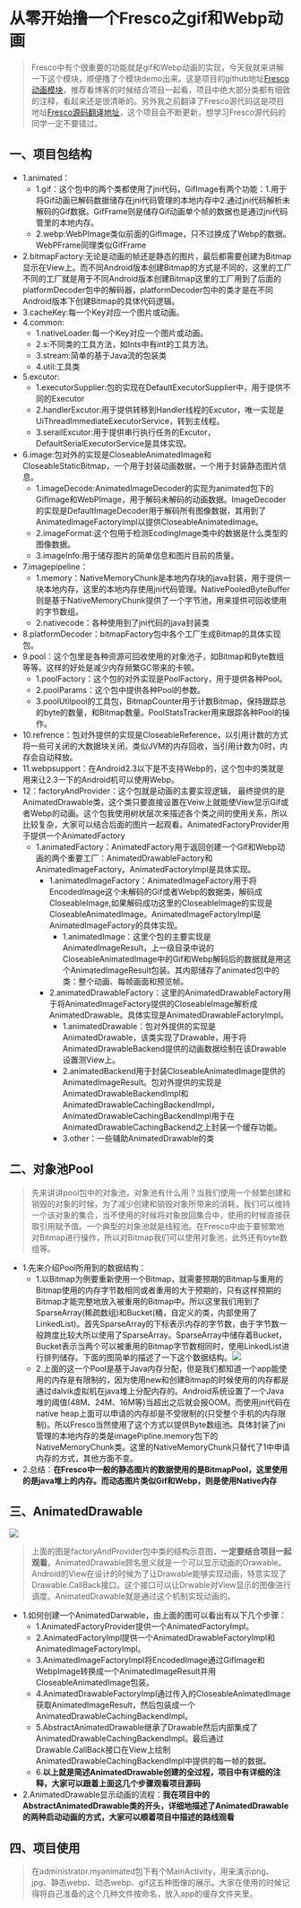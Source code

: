 # 从零开始撸一个Fresco之gif和Webp动画
> Fresco中有个很重要的功能就是gif和Webp动画的实现，今天我就来讲解一下这个模块，顺便撸了个模块demo出来。这是项目的github地址[Fresco动画模块](https://github.com/whenSunSet/MyAnimatedDrawable)，推荐看博客的时候结合项目一起看，项目中绝大部分类都有细致的注释，看起来还是很清晰的。另外我之前翻译了Fresco源代码这是项目地址[Fresco源码翻译地址](https://github.com/whenSunSet/MyFresco)，这个项目会不断更新，想学习Fresco源代码的同学一定不要错过。

## 一、项目包结构
- 1.animated：
	- 1.gif：这个包中的两个类都使用了jni代码，GifImage有两个功能：1.用于将Gif动画已解码数据储存在jni代码管理的本地内存中2.通过jni代码解析未解码的Gif数据。GifFrame则是储存Gif动画单个帧的数据也是通过jni代码管里的本地内存。
	- 2.webp:WebPImage类似前面的GifImage，只不过换成了Webp的数据。WebPFrame同理类似GifFrame
- 2.bitmapFactory:无论是动画的帧还是静态的图片，最后都需要创建为Bitmap显示在View上。而不同Android版本创建Bitmap的方式是不同的，这里的工厂不同的工厂就是用于不同Android版本创建Bitmap这里的工厂用到了后面的platformDecoder包中的解码器，platformDecoder包中的类才是在不同Android版本下创建Bitmap的具体代码逻辑。
- 3.cacheKey:每一个Key对应一个图片或动画。
- 4.common:
	- 1.nativeLoader:每一个Key对应一个图片或动画。
	- 2.s:不同类的工具方法，如Ints中有int的工具方法。
	- 3.stream:简单的基于Java流的包装类
	- 4.util:工具类
- 5.excutor:
	- 1.executorSupplier:包的实现在DefaultExecutorSupplier中，用于提供不同的Executor
	- 2.handlerExcutor:用于提供转移到Handler线程的Excutor，唯一实现是UiThreadImmediateExecutorService，转到主线程。
	- 3.serailExcutor:用于提供串行执行任务的Excutor，DefaultSerialExecutorService是具体实现。
- 6.image:包对外的实现是CloseableAnimatedImage和CloseableStaticBitmap，一个用于封装动画数据，一个用于封装静态图片信息。
	- 1.imageDecode:AnimatedImageDecoder的实现为animated包下的GifImage和WebPImage，用于解码未解码的动画数据。ImageDecoder的实现是DefaultImageDecoder用于解码所有图像数据，其用到了AnimatedImageFactoryImpl以提供CloseableAnimatedImage。
	- 2.imageFormat:这个包用于检测EcodingImage类中的数据是什么类型的图像数据。
	- 3.imageInfo:用于储存图片的简单信息和图片目前的质量。
- 7.imagepipeline：
	- 1.memory：NativeMemoryChunk是本地内存块的java封装，用于提供一块本地内存，这里的本地内存使用jni代码管理。NativePooledByteBuffer则是基于NativeMemoryChunk提供了一个字节池，用来提供可回收使用的字节数组。
	- 2.nativecode：各种使用到了jni代码的java封装类
- 8.platformDecoder：bitmapFactory包中各个工厂生成Bitmap的具体实现包。
- 9.pool：这个包里是各种资源可回收使用的对象池子，如Bitmap和Byte数组等等。这样的好处是减少内存频繁GC带来的卡顿。
	- 1.poolFactory：这个包的对外实现是PoolFactory，用于提供各种Pool。
	- 2.poolParams：这个包中提供各种Pool的参数。
	- 3.poolUtilpool的工具包，BitmapCounter用于计数Bitmap，保持跟踪总的byte的数量，和Bitmap数量。PoolStatsTracker用来跟踪各种Pool的操作。
- 10.refrence：包对外提供的实现是CloseableReference，以引用计数的方式将一些可关闭的大数据块关闭。类似JVM的内存回收，当引用计数为0时，内存会自动释放。
- 11.webpsupport：在Android2.3以下是不支持Webp的，这个包中的类就是用来让2.3一下的Android机可以使用Webp。
- 12：factoryAndProvider：这个包就是动画的主要实现逻辑，	最终提供的是AnimatedDrawable类，这个类只要直接设置在Veiw上就能使View显示Gif或者Webp的动画。这个包我使用树状层次来描述各个类之间的使用关系，所以比较复杂，大家可以结合后面的图片一起观看。AnimatedFactoryProvider用于提供一个AnimatedFactory
	- 1.animatedFactory：AnimatedFactory用于返回创建一个Gif和Webp动画的两个重要工厂：AnimatedDrawableFactory和AnimatedImageFactory。AnimatedFactoryImpl是具体实现。
		- 1.animatedImageFactory：AnimatedImageFactory用于将EncodedImage这个未解码的Gif或者Webp的数据类，解码成CloseableImage,如果解码成功这里的CloseableImage的实现是CloseableAnimatedImage。AnimatedImageFactoryImpl是AnimatedImageFactory的具体实现。
			- 1.animatedImage：这里个包的主要实现是AnimatedImageResult，上一级目录中说的CloseableAnimatedImage中的Gif和Webp解码后的数据就是用这个AnimatedImageResult包装。其内部储存了animated包中的类：整个动画、每帧画面和预览帧。
		- 2.animatedDrawableFactory：这里的AnimatedDrawableFactory用于将AnimatedImageFactory提供的CloseableImage解析成AnimatedDrawable。具体实现是AnimatedDrawableFactoryImpl。
			- 1.animatedDrawable：包对外提供的实现是AnimatedDrawable，该类实现了Drawable，用于将AnimatedDrawableBackend提供的动画数据绘制在该Drawable设置测View上。
			- 2.animatedBackend用于封装CloseableAnimatedImage提供的AnimatedImageResult。包对外提供的实现是AnimatedDrawableBackendImpl和AnimatedDrawableCachingBackendImpl，AnimatedDrawableCachingBackendImpl用于在AnimatedDrawableCachingBackend之上封装一个缓存功能。
			- 3.other：一些辅助AnimatedDrawable的类


## 二、对象池Pool
> 先来讲讲pool包中的对象池，对象池有什么用？当我们使用一个频繁创建和销毁的对象的时候，为了减少创建和销毁对象所带来的消耗，我们可以维持一个该对象的集合，当不使用的时候将对象放回集合中，使用的时候直接获取引用赋予值。一个典型的对象池就是线程池。在Fresco中由于要频繁地对Bitmap进行操作，所以对Bitmap我们可以使用对象池，此外还有byte数组等。

- 1.先来介绍Pool所用到的数据结构：
	- 1.以Bitmap为例要重新使用一个Bitmap，就需要预期的Bitmap与重用的Bitmap使用的内存字节数相同或者重用的大于预期的，只有这样预期的Bitmap才能完整地放入被重用的Bitmap中。所以这里我们用到了SparseArray(稀疏数组)和Bucket(桶，自定义的类，内部使用了LinkedList)。首先SparseArray的下标表示内存的字节数，由于字节数一般跨度比较大所以使用了SparseArray。SparseArray中储存着Bucket，Bucket表示当两个可以被重用的Bitmap字节数相同时，使用LinkedList进行排列储存。下面的图简单的描述了一下这个数据结构。![](http://img.blog.csdn.net/20170403164022274?watermark/2/text/aHR0cDovL2Jsb2cuY3Nkbi5uZXQvYTEwMTg5OTg2MzI=/font/5a6L5L2T/fontsize/400/fill/I0JBQkFCMA==/dissolve/70/gravity/SouthEast)
	- 2.上面的这一个Pool是基于Java内存分配，但是我们都知道一个app能使用的内存是有限制的，因为使用new和创建Bitmap的时候使用的内存都是通过dalvik虚拟机在java堆上分配内存的。Android系统设置了一个Java堆的阈值(48M、24M、16M等)当超出之后就会报OOM。而使用jni代码在native heap上面可以申请的内存却是不受限制的(只受整个手机的内存限制)。所以Fresco当然使用了这个方式以提供Byte数组池。具体封装了jni管理的本地内存的类是imagePipline.memory包下的NativeMemoryChunk类。这里的NativeMemoryChunk只替代了1中申请内存的方式，其他方面不变。
- 2.总结：**在Fresco中一般的静态图片的数据使用的是BitmapPool，这里使用的是java堆上的内存。而动态图片类似Gif和Webp，则是使用Native内存**

## 三、AnimatedDrawable
![](http://img.blog.csdn.net/20170403151154166?watermark/2/text/aHR0cDovL2Jsb2cuY3Nkbi5uZXQvYTEwMTg5OTg2MzI=/font/5a6L5L2T/fontsize/400/fill/I0JBQkFCMA==/dissolve/70/gravity/SouthEast)
> 上面的图是factoryAndProvider包中类的结构示意图，**一定要结合项目一起观看**。AnimatedDrawable顾名思义就是一个可以显示动画的Drawable。Android的View在设计的时候为了让Drawable能够实现动画，特意实现了Drawable.CallBack接口。这个接口可以让Drwable对View显示的图像进行调度。AnimatedDrawable就是通过这个机制实现动画的。

- 1.如何创建一个AnimatedDarwable，由上面的图可以看出有以下几个步骤：
	- 1.AnimatedFactoryProvider提供一个AnimatedFactoryImpl。
	- 2.AnimatedFactoryImpl提供一个AnimatedDrawableFactoryImpl和AnimatedImageFactoryImpl。
	- 3.AnimatedImageFactoryImpl将EncodedImage通过GifImage和WebpImage转换成一个AnimatedImageResult并用CloseableAnimatedImage包装。
	- 4.AnimatedDrawableFactoryImpl通过传入的CloseableAnimatedImage获取AnimatedImageResult，然后包装成一个AnimatedDrawableCachingBackendImpl。
	- 5.AbstractAnimatedDrawable继承了Drawable然后内部集成了AnimatedDrawableCachingBackendImpl。最后通过Drawable.CallBack接口在View上绘制AnimatedDrawableCachingBackendImpl中提供的每一帧的数据。
	- 6.**以上就是简述AnimatedDrawable创建的全过程，项目中有详细的注释，大家可以跟着上面这几个步骤观看项目源码**
- 2.AnimatedDrawable显示动画的流程：**我在项目中的AbstractAnimatedDrawable类的开头，详细地描述了AnimatedDrawable的两种启动动画的方式，大家可以顺着项目中描述的路线观看**
## 四、项目使用
> 在administrator.myanimated包下有个MainActivity，用来演示png、jpg、静态webp、动态webp、gif这五种图像的展示。大家在使用的时候记得将自己准备的这个几种文件按命名，放入app的缓存文件夹里。